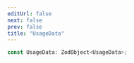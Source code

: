 ```yaml
---
editUrl: false
next: false
prev: false
title: "UsageData"
---
```


```ts
const UsageData: ZodObject<UsageData>;
```
